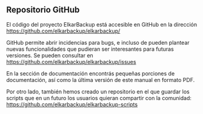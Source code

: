 ## Repositorio GitHub

El código del proyecto ElkarBackup está accesible en GitHub en la dirección  https://github.com/elkarbackup/elkarbackup/

GitHub permite abrir incidencias para bugs, e incluso de pueden plantear nuevas funcionalidades que pudieran ser interesantes para futuras versiones. Se pueden consultar en https://github.com/elkarbackup/elkarbackup/issues

En la sección de documentación encontrás pequeñas porciones de documentación, así como la última versión de este manual en formato PDF.

Por otro lado, también hemos creado un repositorio en el que guardar los scripts que en un futuro los usuarios quieran compartir con la comunidad:  https://github.com/elkarbackup/elkarbackup-scripts

